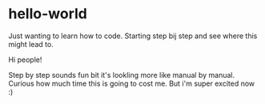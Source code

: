 # hello-world
Just wanting to learn how to code. Starting step bij step and see where this might lead to. 

Hi people!

Step by step sounds fun bit it's lookling more like manual by manual. Curious how much time this is going to cost me. But i'm super excited now :) 
